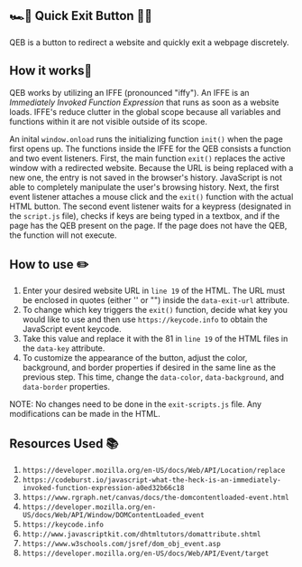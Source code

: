 ## 🏎💨 Quick Exit Button 🙅‍♀️
QEB is a button to redirect a website and quickly exit a webpage discretely.

## How it works📍
QEB works by utilizing an IFFE (pronounced "iffy"). An IFFE is an *Immediately Invoked Function Expression* that runs as soon as a website loads. IFFE's reduce clutter in the global scope because all variables and functions within it are not visible outside of its scope.

An inital `window.onload` runs the initializing function `init()` when the page first opens up. The functions inside the IFFE for the QEB consists a function and two event listeners. First, the main function `exit()` replaces the active window with a redirected website. Because the URL is being replaced with a new one, the entry is not saved in the browser's history. JavaScript is not able to completely manipulate the user's browsing history. Next, the first event listener attaches a mouse click and the `exit()` function with the actual HTML button. The second event listener waits for a keypress (designated in the `script.js` file), checks if keys are being typed in a textbox, and if the page has the QEB present on the page. If the page does not have the QEB, the function will not execute.

## How to use ✏️
1. Enter your desired website URL in `line 19` of the HTML. The URL must be enclosed in quotes (either '' or "") inside the `data-exit-url` attribute. 
2. To change which key triggers the `exit()` function, decide what key you would like to use and then use `https://keycode.info` to obtain the JavaScript event keycode. 
3. Take this value and replace it with the 81 in `line 19` of the HTML files in the `data-key` attribute.
4. To customize the appearance of the button, adjust the color, background, and border properties if desired in the same line as the previous step. This time, change the `data-color`, `data-background`, and `data-border` properties.

NOTE: No changes need to be done in the `exit-scripts.js` file. Any modifications can be made in the HTML.

## Resources Used 📚
1. `https://developer.mozilla.org/en-US/docs/Web/API/Location/replace`
2. `https://codeburst.io/javascript-what-the-heck-is-an-immediately-invoked-function-expression-a0ed32b66c18`
3. `https://www.rgraph.net/canvas/docs/the-domcontentloaded-event.html`
4. `https://developer.mozilla.org/en-US/docs/Web/API/Window/DOMContentLoaded_event`
5. `https://keycode.info`
6. `http://www.javascriptkit.com/dhtmltutors/domattribute.shtml`
7. `https://www.w3schools.com/jsref/dom_obj_event.asp`
8. `https://developer.mozilla.org/en-US/docs/Web/API/Event/target`
